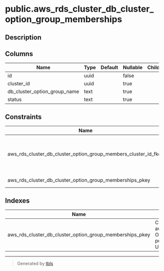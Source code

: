 # public.aws_rds_cluster_db_cluster_option_group_memberships

## Description

## Columns

| Name | Type | Default | Nullable | Children | Parents | Comment |
| ---- | ---- | ------- | -------- | -------- | ------- | ------- |
| id | uuid |  | false |  |  |  |
| cluster_id | uuid |  | true |  | [public.aws_rds_clusters](public.aws_rds_clusters.md) |  |
| db_cluster_option_group_name | text |  | true |  |  |  |
| status | text |  | true |  |  |  |

## Constraints

| Name | Type | Definition |
| ---- | ---- | ---------- |
| aws_rds_cluster_db_cluster_option_group_members_cluster_id_fkey | FOREIGN KEY | FOREIGN KEY (cluster_id) REFERENCES aws_rds_clusters(id) ON DELETE CASCADE |
| aws_rds_cluster_db_cluster_option_group_memberships_pkey | PRIMARY KEY | PRIMARY KEY (id) |

## Indexes

| Name | Definition |
| ---- | ---------- |
| aws_rds_cluster_db_cluster_option_group_memberships_pkey | CREATE UNIQUE INDEX aws_rds_cluster_db_cluster_option_group_memberships_pkey ON public.aws_rds_cluster_db_cluster_option_group_memberships USING btree (id) |

---

> Generated by [tbls](https://github.com/k1LoW/tbls)
